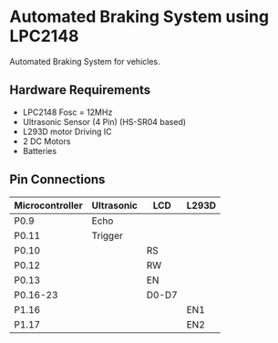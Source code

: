 # Automated Braking System using LPC2148
Automated Braking System for vehicles.
## Hardware Requirements
<ul>
<li>LPC2148 Fosc = 12MHz
<li>Ultrasonic Sensor (4 Pin) (HS-SR04 based)
<li>L293D motor Driving IC
<li>2 DC Motors
<li>Batteries
</ul>

## Pin Connections
| Microcontroller  |  Ultrasonic | LCD  | L293D   |
|---|---|---|---|
| P0.9  |  Echo |   |   |   |
|  P0.11 | Trigger  |   |   |
| P0.10  |   | RS  |   |
| P0.12  |   | RW  |   |
| P0.13  |   | EN  |   |
| P0.16-23  |   |  D0-D7 |   |
| P1.16  |   |   | EN1  |
| P1.17  |   |   | EN2  |
